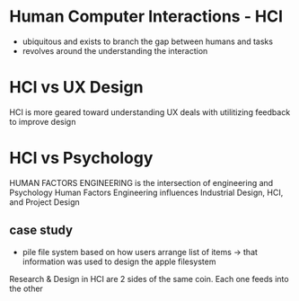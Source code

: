 # Human Computer Interactions - HCI

- ubiquitous and exists to branch the gap between humans and tasks
- revolves around the understanding the interaction


# HCI vs UX Design
HCI is more geared toward understanding
UX deals with utilitizing feedback to improve design

# HCI vs Psychology
HUMAN FACTORS ENGINEERING is the intersection of engineering and Psychology
Human Factors Engineering influences Industrial Design, HCI, and Project Design


## case study
  - pile file system based on how users arrange list of items -> that information was used to design the apple filesystem

Research & Design in HCI are 2 sides of the same coin. Each one feeds into the other
